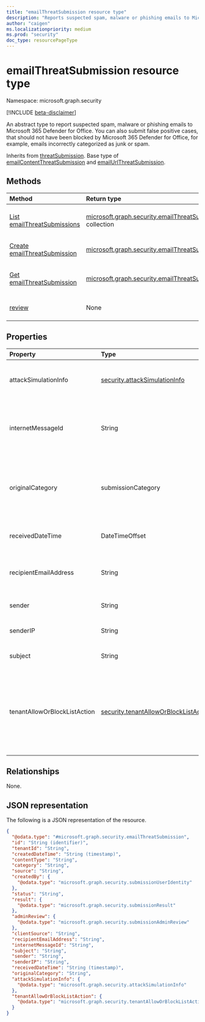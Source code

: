 ```yaml
---
title: "emailThreatSubmission resource type"
description: "Reports suspected spam, malware or phishing emails to Microsoft 365 Defender for Office."
author: "caigen"
ms.localizationpriority: medium
ms.prod: "security"
doc_type: resourcePageType
---
```


# emailThreatSubmission resource type

Namespace: microsoft.graph.security

[!INCLUDE [beta-disclaimer](../../includes/beta-disclaimer.md)]

An abstract type to report suspected spam, malware or phishing emails to Microsoft 365 Defender for Office. You can also submit false positive cases, that should not have been blocked by Microsoft 365 Defender for Office, for example, emails incorrectly categorized as junk or spam.

Inherits from [threatSubmission](../resources/security-threatsubmission.md). Base type of [emailContentThreatSubmission](../resources/security-emailcontentthreatsubmission.md) and [emailUrlThreatSubmission](../resources/security-emailurlthreatsubmission.md).

## Methods
|Method|Return type|Description|
|:---|:---|:---|
|[List emailThreatSubmissions](../api/security-emailthreatsubmission-list.md)|[microsoft.graph.security.emailThreatSubmission](../resources/security-emailthreatsubmission.md) collection|Get a list of the [emailThreatSubmission](../resources/security-emailthreatsubmission.md) objects and their properties.|
|[Create emailThreatSubmission](../api/security-emailthreatsubmission-post-emailthreats.md)|[microsoft.graph.security.emailThreatSubmission](../resources/security-emailthreatsubmission.md)|Create a new [emailThreatSubmission](../resources/security-emailthreatsubmission.md) object.|
|[Get emailThreatSubmission](../api/security-emailthreatsubmission-get.md)|[microsoft.graph.security.emailThreatSubmission](../resources/security-emailthreatsubmission.md)|Read the properties and relationships of an [emailThreatSubmission](../resources/security-emailthreatsubmission.md) object.|
|[review](../api/security-emailthreatsubmission-review.md)|None|Review threat submission from end user by administrator.|

## Properties
| Property     | Type    | Description    |
|:-----------------------------|:-----------------------------|:-------------------------------------------------------------------------------------------------------|
| attackSimulationInfo         | [security.attackSimulationInfo](../resources/security-attacksimulationinfo.md) | If the email is phishing simulation, this field will not be null.|
| internetMessageId            | String                       | Specifies the internet message id of the email being submitted. This information is present in the email header. |
| originalCategory             | submissionCategory           | The original category of the submission. The possible values are: `notJunk`, `spam`, `phishing`, `malware` and `unkownFutureValue`. |
| receivedDateTime             | DateTimeOffset               | Specifies the date and time stamp when the email was received.  | 
| recipientEmailAddress        | String                       | Specifies the email address (in smtp format) of the recipient who received the email. |
| sender                       | String                       | Specifies the email address of the sender. | 
| senderIP                     | String                       | Specifies the IP address of the sender. |
| subject                      | String                       | Specifies the subject of the email . |
| tenantAllowOrBlockListAction | [security.tenantAllowOrBlockListAction](../resources/security-tenantalloworblocklistaction.md) | It is used to automatically add allows for the components such as URL, file, sender; which are deemed bad by Microsoft so that similar messages in the future can be allowed. |

## Relationships
None.

## JSON representation
The following is a JSON representation of the resource.
<!-- {
  "blockType": "resource",
  "keyProperty": "id",
  "@odata.type": "microsoft.graph.security.emailThreatSubmission",
  "baseType": "microsoft.graph.security.threatSubmission",
  "openType": false
}
-->
``` json
{
  "@odata.type": "#microsoft.graph.security.emailThreatSubmission",
  "id": "String (identifier)",
  "tenantId": "String",
  "createdDateTime": "String (timestamp)",
  "contentType": "String",
  "category": "String",
  "source": "String",
  "createdBy": {
    "@odata.type": "microsoft.graph.security.submissionUserIdentity"
  },
  "status": "String",
  "result": {
    "@odata.type": "microsoft.graph.security.submissionResult"
  },
  "adminReview": {
    "@odata.type": "microsoft.graph.security.submissionAdminReview"
  },
  "clientSource": "String",
  "recipientEmailAddress": "String",
  "internetMessageId": "String",
  "subject": "String",
  "sender": "String",
  "senderIP": "String",
  "receivedDateTime": "String (timestamp)",
  "originalCategory": "String",
  "attackSimulationInfo": {
    "@odata.type": "microsoft.graph.security.attackSimulationInfo"
  },
  "tenantAllowOrBlockListAction": {
    "@odata.type": "microsoft.graph.security.tenantAllowOrBlockListAction"
  }
}
```

